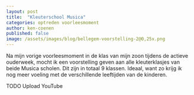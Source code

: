 ```yaml
---
layout: post
title:  "Kleuterschool Musica"
categories: optreden voorleesmoment
author: ken-coenen
published: false
image: /assets/images/blog/bellegem-voorstelling-2@0,25x.png
---
```


Na mijn vorige voorleesmoment in de klas van mijn zoon tijdens de actieve ouderweek, mocht ik een voorstelling geven aan alle kleuterklasjes van beide Musica scholen.
Dit zijn in totaal 9 klassen.
Ideaal, want zo krijg ik nog meer voeling met de verschillende leeftijden van de kinderen.

TODO Upload YouTube